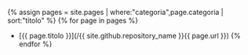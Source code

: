 {% assign pages = site.pages | where:"categoria",page.categoria | sort:"titolo" %}
{% for page in pages %}
- [{{ page.titolo }}](/{{ site.github.repository_name }}{{ page.url }})
{% endfor %}